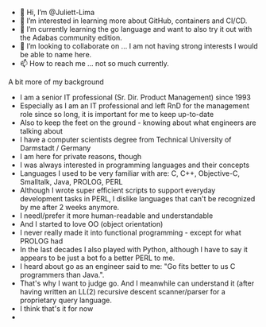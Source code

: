 - 👋 Hi, I’m @Juliett-Lima
- 👀 I’m interested in learning more about GitHub, containers and CI/CD.
- 🌱 I’m currently learning the go language and want to also try it out with the Adabas community edition.
- 💞️ I’m looking to collaborate on ... I am not having strong interests I would be able to name here.
- 📫 How to reach me ... not so much currently.

A bit more of my background
- I am a senior IT professional (Sr. Dir. Product Management) since 1993
- Especially as I am an IT professional and left RnD for the management role since so long, it is important for me to keep up-to-date
- Also to keep the feet on the ground - knowing about what engineers are talking about
- I have a computer scientists degree from Technical University of Darmstadt / Germany
- I am here for private reasons, though
- I was always interested in programming languages and their concepts
- Languages I used to be very familiar with are: C, C++, Objective-C, Smalltalk, Java, PROLOG, PERL
- Although I wrote super efficient scripts to support everyday development tasks in PERL, I dislike languages that can't be recognized by me after 2 weeks anymore.
- I needI/prefer it more human-readable and understandable
- And I started to love OO (object orientation)
- I never really made it into functional programming - except for what PROLOG had
- In the last decades I also played with Python, although I have to say it appears to be just a bot fo a better PERL to me.
- I heard about go as an engineer said to me: "Go fits better to us C programmers than Java.".
- That's why I want to judge go. And I meanwhile can understand it (after having written an LL(2) recursive descent scanner/parser for a proprietary query language.
- I think that's it for now
- 
<!---
Juliett-Lima/Juliett-Lima is a ✨ special ✨ repository because its `README.md` (this file) appears on your GitHub profile.
You can click the Preview link to take a look at your changes.
--->
